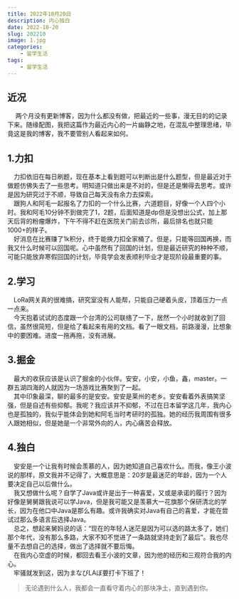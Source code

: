 ```yaml
---
title: 2022年10月20日
description: 内心独白
date: 2022-10-20
slug: 202210
image: 1.jpg
categories:
    - 留学生活
tags:
    - 留学生活
---
```

## 近况
&emsp; 两个月没有更新博客，因为什么都没有做，把最近的一些事，漫无目的的记录下来。随缘配图，我把这篇作为最近内心的一片幽静之地，在混乱中整理思绪，毕竟这是我的博客，我不要管别人看起来如何。

## 1.力扣
&emsp;力扣依旧在每日刷题，现在基本上看到题可以判断出是什么题型，但是最近对于做题仿佛失去了一些思考。明知道只做出来是不对的，但是还是懒得去思考。或许是因为研究过于不顺，导致自己每天没有余力去探索。  
&emsp;跟狗人和阿毛一起报名了力扣的一个什么比赛，六道题目，好像一个人四个小时。我和阿毛10分钟不到做完了1，2题，后面知道是dp但是没想出公式，加上那天后背的粉瘤爆炸，下午不得不赶在医院关门前去诊所，最后排名也就只能1000+的样子。  
&emsp;好消息在比赛赚了1k积分，终于能换力扣全家桶了。但是，只能等回国再换，而我又什么时候可以回国呢。心中虽然有了回国的计划，但是最近研究的种种不顺，可能只能放弃寒假回国的计划，毕竟学会发表顺利毕业才是现阶段最重要的事。
## 2.学习
&emsp;LoRa网关真的很难搞，研究室没有人能帮，只能自己硬着头皮，顶着压力一点一点来。  
&emsp;今天抱着试试的态度跟一个台湾的公司联络了一下，居然一个小时就收到了回信，虽然很简短，但是给了看起来有用的文档。看了一眼文档，前路漫漫，比想象中的要困难。进度一拖再拖，没有进展。
## 3.掘金
&emsp;最大的收获应该是认识了掘金的小伙伴。安安，小安，小鱼，鑫，master。一群五湖四海的人就因为一场游戏比赛聚到了一起。  
&emsp;其中印象最深，聊的最多的是安安。安安是莱州的老乡。安安看着外表搞笑坚强，但是自述有些抑郁。我呢？我应该并不抑郁，不过在日本留学这几年，我内心也是孤独的，我似乎能体会到她和阿毛当时考研时的孤独。她的经历我周围有很多人跟她相似，但是她是一个非常外向的人，内心痛苦会释放。  
## 4.独白
&emsp;安安是一个让我有时候会羡慕的人，因为她知道自己喜欢什么。而我，像王小波说的那样，原文我并不记得了，大概意思是：20岁是最迷茫的年龄，因为一个人要决定自己以后做什么。  
&emsp;我又想做什么呢？自学了Java或许是出于一种喜爱，又或是承诺的履行？因为好像是舅舅跟我说可以学Java，但是我可能又是羡慕大一花旗那个保研清北的学长，因为在他口中Java是那么有趣。或许我确实对Java有自己的喜爱，才能在尝试过那么多语言后选择Java。  
&emsp;总之，想起来舅妈说的话：“现在的年轻人迷茫是因为可以选的路太多了，她们那个年代，没有那么多路，大家不知不觉进了一条路就坚持走到了最后”。我也尽量不去想自己的选择，做出了选择就不要后悔。  
&emsp;在我内心空虚的时候，都回去看王小波的文章，因为他的经历和三观符合我的内心。  
&emsp;牢骚就发到这，因为まなびLAぼ要打卡下班了！

> 无论遇到什么人，我都会一直看守着内心的那块净土，直到遇到你。